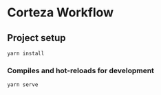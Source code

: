 # Corteza Workflow

## Project setup
```
yarn install
```

### Compiles and hot-reloads for development
```
yarn serve
```
